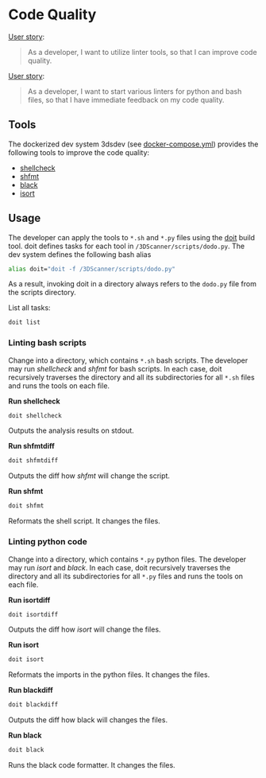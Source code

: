 # Code Quality

[User story](https://trello.com/c/w6xiroo6):
> As a developer, I want to utilize linter tools, so that I can improve code quality. 

[User story](https://trello.com/c/55XXicwf):
> As a developer, I want to start various linters for python and bash files, so that I have immediate feedback on my code quality.

## Tools

The dockerized dev system 3dsdev (see [docker-compose.yml](https://github.com/cdeck3r/3DScanner/blob/master/docker-compose.yml)) provides the following tools to improve the code quality:

* [shellcheck](https://github.com/koalaman/shellcheck)
* [shfmt](https://github.com/mvdan/sh)
* [black](https://github.com/psf/black)
* [isort](https://pycqa.github.io/isort/)

## Usage

The developer can apply the tools to `*.sh` and `*.py` files using the [doit](https://pydoit.org/) build tool. doit defines tasks for each tool in `/3DScanner/scripts/dodo.py`. The dev system defines the following bash alias

```bash
alias doit="doit -f /3DScanner/scripts/dodo.py"
```

As a result, invoking doit in a directory always refers to the `dodo.py` file from the scripts directory.

List all tasks:

```bash
doit list
```

### Linting bash scripts

Change into a directory, which contains `*.sh` bash scripts. The developer may run *shellcheck* and *shfmt* for bash scripts. In each case, doit recursively traverses the directory and all its subdirectories for all `*.sh` files and runs the tools on each file. 

**Run shellcheck**
```bash
doit shellcheck
```
Outputs the analysis results on stdout.

**Run shfmtdiff** 
```bash
doit shfmtdiff
```
Outputs the diff how *shfmt* will change the script.

**Run shfmt** 
```bash
doit shfmt
```
Reformats the shell script. It changes the files.

### Linting python code

Change into a directory, which contains `*.py` python files. The developer may run *isort* and *black*. In each case, doit recursively traverses the directory and all its subdirectories for all `*.py` files and runs the tools on each file. 

**Run isortdiff**
```bash
doit isortdiff
```
Outputs the diff how *isort* will change the files.

**Run isort** 
```bash
doit isort
```
Reformats the imports in the python files. It changes the files.

**Run blackdiff** 
```bash
doit blackdiff
```
Outputs the diff how black will changes the files.

**Run black** 
```bash
doit black
```
Runs the black code formatter. It changes the files.
